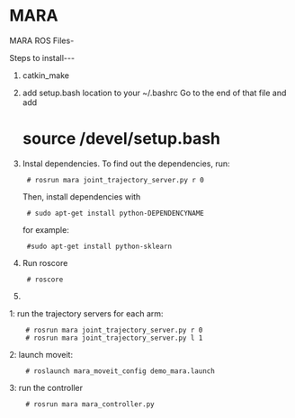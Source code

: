 # MARA
MARA ROS Files-

Steps to install---

1. catkin_make
2. add setup.bash location to your ~/.bashrc
	Go to the end of that file and add
	# source <path to your directory>/devel/setup.bash
3. Instal dependencies. To find out the dependencies, run:

		# rosrun mara joint_trajectory_server.py r 0
	Then, install dependencies with 
	
		# sudo apt-get install python-DEPENDENCYNAME
	for example: 
	
		#sudo apt-get install python-sklearn
4. Run roscore

		# roscore
5. 
 1: run the trajectory servers for each arm:

		# rosrun mara joint_trajectory_server.py r 0
		# rosrun mara joint_trajectory_server.py l 1

 2: launch moveit:
 
		# roslaunch mara_moveit_config demo_mara.launch

 3: run the controller


		# rosrun mara mara_controller.py   
